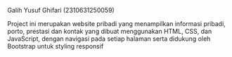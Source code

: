 Galih Yusuf Ghifari (2310631250059)

Project ini merupakan website pribadi yang menampilkan informasi pribadi, porto, prestasi dan kontak yang dibuat menggunakan HTML, CSS, dan JavaScript, dengan navigasi pada setiap halaman serta didukung oleh Bootstrap untuk styling responsif
